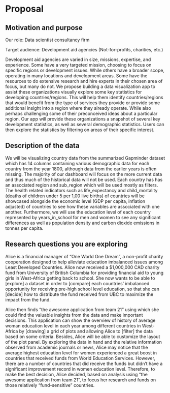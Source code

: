 # Proposal

## Motivation and purpose

Our role: Data scientist consultancy firm

Target audience: Development aid agencies (Not-for-profits, charities, etc.) 

Development aid agencies are varied in size, missions, expertise, and experience. Some have a very targeted mission, choosing to focus on specific regions or development issues.  While others have a broader scope, operating in many locations and development areas.  Some have the resources to do extensive research and hire experts in their chosen area of focus, but many do not.   We propose building a data visualization app to assist these organizations visually explore some key statistics for developing countries/regions.  This will help them identify countries/regions that would benefit from the type of services they provide or provide some additional insight into a region where they already operate.  While also perhaps challenging some of their preconceived ideas about a particular region.   Our app will provide these organizations a snapshot of several key development statistics, as well as several demographic statistics.  Users can then explore the statistics by filtering on areas of their specific interest.  

## Description of the data

We will be visualizing country data from the summarized Gapminder dataset which has 14 columns containing various demographic data for each country from the year 1800, although data from the earlier years is often missing. The majority of our dashboard will focus on  the more current data and thus much of the historical data will not be used. Each country has has an associated region and sub_region which will be used mostly as filters. The health related indicators such as life_expectancy and child_mortality (deaths of children under 5 per 1,00 live births) of countries will be showcased alongside the economic level (GDP per capita, inflation adjusted) of countries to see how these variables are associated with one another. Furthermore, we will use the education level of each country represented by years_in_school for men and women to see any significant differences as well as population density and carbon dioxide emissions in tonnes per capita.

## Research questions you are exploring

Alice is a financial manager of “One World One Dream”, a non-profit charity cooperation designed to help alleviate education imbalanced issues among Least Developed Countries. Alice now received a $1,000,000 CAD charity fund from University of British Columbia for providing financial aid to young girls in West-Africa getting back to school. She now wants to be able to [explore] a dataset in order to [compare] each countries’ imbalanced opportunity for receiving pre-high school level education, so that she can [decide] how to distribute the fund received from UBC to maximize the impact from the fund. 

Alice then finds “the awesome application from team 21” using which she could find the valuable insights from the data and make important decisions. This application can show the overview of history of average woman education level in each year among different countries in West-Africa by [drawing] a grid of plots and allowing Alice to [filter] the data based on some criteria. Besides, Alice will be able to customize the layout of the plot panel.
By exploring the data in hand and the relative information observed from academic journals or news, Alice may notice that the average highest education level for women experienced a great boost in countries that received funds from World Education Services. However, there are a number of countries that did receive the funds but didn’t have a significant improvement record in women education level. Therefore, to make the best decision, Alice decided, based on analysis using “the awesome application from team 21”, to focus her research and funds on those relatively “fund-sensitive” countries. 

